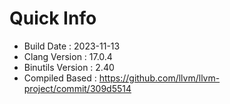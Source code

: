 # Quick Info
* Build Date : 2023-11-13
* Clang Version : 17.0.4
* Binutils Version : 2.40
* Compiled Based : https://github.com/llvm/llvm-project/commit/309d5514
